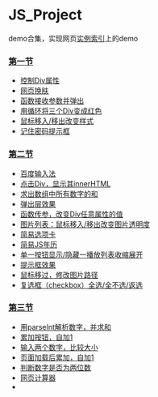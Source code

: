 # JS_Project
demo合集，实现网页[实例索引](http://www.fgm.cc/learn/)上的demo


### [第一节](https://github.com/JS_Project/tree/master/chapter1)
* [控制Div属性](https://nasnan.github.io/JS_Project/tree/master/chapter1/divControl/divcont.html)
* [网页换肤](https://nasnan.github.io/JS_Project/tree/master/chapter1/changeBgcolor/divcont.html)
* [函数接收参数并弹出](https://github.com/nasnan/JS_Project/tree/master/chapter1/alertArg)
* [用循环将三个Div变成红色](https://github.com/nasnan/JS_Project/tree/master/chapter1/changeDivColor)
* [鼠标移入/移出改变样式](https://github.com/nasnan/JS_Project/tree/master/chapter1/mouseMoveChBg)
* [记住密码提示框](https://github.com/nasnan/JS_Project/tree/master/chapter1/remPwd)

### [第二节](https://github.com/nasnan/JS_Project/tree/master/chapter2)
* [百度输入法](https://github.com/nasnan/JS_Project/tree/master/chapter2/baidusrf)
* [点击Div，显示其innerHTML](https://github.com/nasnan/JS_Project/tree/master/chapter2/dspInHTML)
* [求出数组中所有数字的和](https://github.com/nasnan/JS_Project/tree/master/chapter2/addAnswer)
* [弹出层效果](https://github.com/nasnan/JS_Project/tree/master/chapter2/popblock)
* [函数传参，改变Div任意属性的值](https://github.com/nasnan/JS_Project/tree/master/chapter2/agmchangediv)
* [图片列表：鼠标移入/移出改变图片透明度](https://github.com/nasnan/JS_Project/tree/master/chapter2/changeOpacity)
* [简易选项卡](https://github.com/nasnan/JS_Project/tree/master/chapter2/chooseList)
* [简易JS年历](https://github.com/nasnan/JS_Project/tree/master/chapter2/calendar)
* [单一按钮显示/隐藏一播放列表收缩展开]()
* [提示框效果](https://github.com/nasnan/JS_Project/tree/master/chapter2/calendar)
* [鼠标移过，修改图片路径](https://github.com/nasnan/JS_Project/tree/master/chapter2/changeImgUrl)
* [复选框（checkbox）全选/全不选/返选](https://github.com/nasnan/JS_Project/tree/master/chapter2/checkbox)

### [第三节](https://github.com/nasnan/JS_Project/tree/master/chapter3)
* [用parseInt解析数字，并求和](https://github.com/nasnan/JS_Project/tree/master/chapter3/parseIntAddAns)
* [累加按钮，自加1](https://github.com/nasnan/JS_Project/tree/master/chapter3/addSelfBtn)
* [输入两个数字，比较大小](https://github.com/nasnan/JS_Project/tree/master/chapter3/findBiggerNum)
* [页面加载后累加，自加1](https://github.com/nasnan/JS_Project/tree/master/chapter3/loadedAddSelf)
* [判断数字是否为两位数](https://github.com/nasnan/JS_Project/tree/master/chapter3/isDbDigit)
* [网页计算器](https://github.com/nasnan/JS_Project/tree/master/chapter3/webComputer)
* []()
